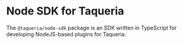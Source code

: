 # Node SDK for Taqueria

The `@taqueria/node-sdk` package is an SDK written in TypeScript for developing NodeJS-based plugins for Taqueria.